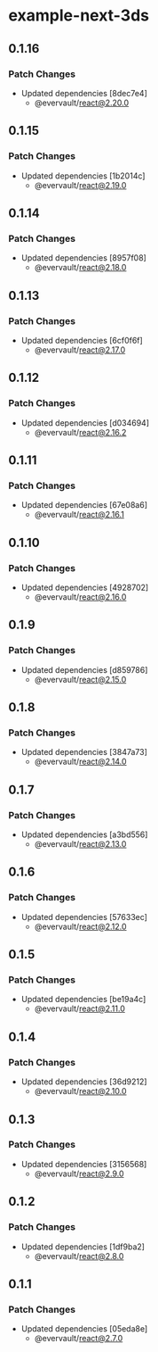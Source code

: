 # example-next-3ds

## 0.1.16

### Patch Changes

- Updated dependencies [8dec7e4]
  - @evervault/react@2.20.0

## 0.1.15

### Patch Changes

- Updated dependencies [1b2014c]
  - @evervault/react@2.19.0

## 0.1.14

### Patch Changes

- Updated dependencies [8957f08]
  - @evervault/react@2.18.0

## 0.1.13

### Patch Changes

- Updated dependencies [6cf0f6f]
  - @evervault/react@2.17.0

## 0.1.12

### Patch Changes

- Updated dependencies [d034694]
  - @evervault/react@2.16.2

## 0.1.11

### Patch Changes

- Updated dependencies [67e08a6]
  - @evervault/react@2.16.1

## 0.1.10

### Patch Changes

- Updated dependencies [4928702]
  - @evervault/react@2.16.0

## 0.1.9

### Patch Changes

- Updated dependencies [d859786]
  - @evervault/react@2.15.0

## 0.1.8

### Patch Changes

- Updated dependencies [3847a73]
  - @evervault/react@2.14.0

## 0.1.7

### Patch Changes

- Updated dependencies [a3bd556]
  - @evervault/react@2.13.0

## 0.1.6

### Patch Changes

- Updated dependencies [57633ec]
  - @evervault/react@2.12.0

## 0.1.5

### Patch Changes

- Updated dependencies [be19a4c]
  - @evervault/react@2.11.0

## 0.1.4

### Patch Changes

- Updated dependencies [36d9212]
  - @evervault/react@2.10.0

## 0.1.3

### Patch Changes

- Updated dependencies [3156568]
  - @evervault/react@2.9.0

## 0.1.2

### Patch Changes

- Updated dependencies [1df9ba2]
  - @evervault/react@2.8.0

## 0.1.1

### Patch Changes

- Updated dependencies [05eda8e]
  - @evervault/react@2.7.0

